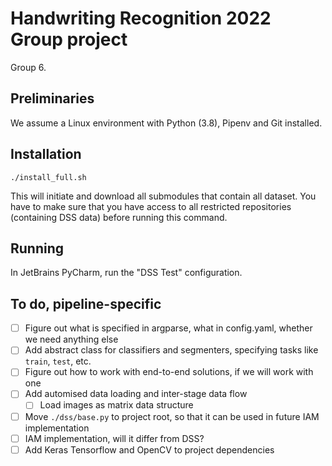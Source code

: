 # Handwriting Recognition 2022 Group project
Group 6.

## Preliminaries
We assume a Linux environment with Python (3.8), Pipenv and Git installed.

## Installation
```shell
./install_full.sh
```
This will initiate and download all submodules that contain all dataset. You have to make sure that you have access to 
all restricted repositories (containing DSS data) before running this command.

## Running
In JetBrains PyCharm, run the "DSS Test" configuration.

## To do, pipeline-specific
- [ ] Figure out what is specified in argparse, what in config.yaml, whether we need anything else
- [ ] Add abstract class for classifiers and segmenters, specifying tasks like `train`, `test`, etc.
- [ ] Figure out how to work with end-to-end solutions, if we will work with one
- [ ] Add automised data loading and inter-stage data flow
  - [ ] Load images as matrix data structure
- [ ] Move `./dss/base.py` to project root, so that it can be used in future IAM implementation
- [ ] IAM implementation, will it differ from DSS?
- [ ] Add Keras Tensorflow and OpenCV to project dependencies
